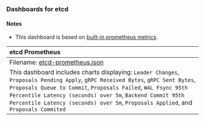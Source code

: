 ### Dashboards for etcd

#### Notes

- This dashboard is based on [built-in prometheus metrics](https://etcd.io/docs/v3.1/op-guide/monitoring/).

|etcd Prometheus|
|:------------------|
|Filename: [etcd-prometheus.json](etcd-prometheus.json)|
|This dashboard includes charts displaying: `Leader Changes`, `Proposals Pending Apply`, `gRPC Received Bytes`, `gRPC Sent Bytes`, `Proposals Queue to Commit`, `Proposals Failed`, `WAL Fsync 95th Percentile Latency (seconds) over 5m`, `Backend Commit 95th Percentile Latency (seconds) over 5m`, `Proposals Applied`, and `Proposals Commited` |
